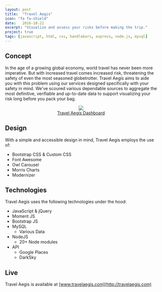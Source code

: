 ```yaml
---
layout: post
title:  "Travel Aegis"
icon: "fa fa-shield"
date:   2016-10-22
excerpt: "Visualize and assess your risks before making the trip."
project: true
tags: [javascript, html, css, handlebars, express, node.js, mysql]
---
```

## Concept
In the age of a growing global economy, world travel has never been more imperative. But with increased travel comes increased risk, threatening the safety of even the most seasoned globetrotter. Travel Aegis aims to aide you with this problem using our services designed specifically with your safety in mind. We've scoured various dependable sources to aggregate the most definitive, verifiable and up-to-date data to support visualizing your risk long before you pack your bag.

<center>
<figure>
	<a href="http://travelaegis.com"><img src="{{ site.url }}/assets/img/projects/ta.png"></a>
	<figcaption><a href="http://travelaegis.com" title="Travel Aegis Dashboard">Travel Aegis Dashboard</a></figcaption>
</figure>
</center>

## Design
With a simple and accessible design in mind, Travel Aegis employs the use of:

* Bootstrap CSS & Custom CSS
* Font Awesome
* Owl Carousel
* Morris Charts
* Modernizer

## Technologies

Travel Aegis uses the following technologies under the hood:

* JavaScript & jQuery
* Moment JS
* Bootstrap JS
* MySQL
	* Various Data
* NodeJS
	* 20+ Node modules
* API
	* Google Places
	* DarkSky

## Live

Travel Aegis is available at [www.travelaegis.com](http://travelaegis.com)
